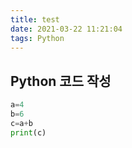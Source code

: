 ```yaml
---
title: test
date: 2021-03-22 11:21:04
tags: Python
---
```

## Python 코드 작성

```Python
a=4
b=6
c=a+b
print(c)
```

